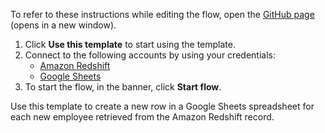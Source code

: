 To refer to these instructions while editing the flow, open the [GitHub page](https://github.com/ot4i/app-connect-templates/blob/main/resources/markdown/Create%20a%20new%20row%20in%20a%20Google%20Sheets%20spreadsheet%20for%20each%20new%20employee%20retrieved%20from%20the%20Amazon%20Redshift%20record_instructions.md) (opens in a new window).

1. Click **Use this template** to start using the template.
2. Connect to the following accounts by using your credentials:
   - [Amazon Redshift](https://ibm.biz/acamazonredshift)
   - [Google Sheets](https://ibm.biz/acgsheets) 
3. To start the flow, in the banner, click **Start flow**.

Use this template to  create a new row in a Google Sheets spreadsheet for each new employee retrieved from the Amazon Redshift record. 
